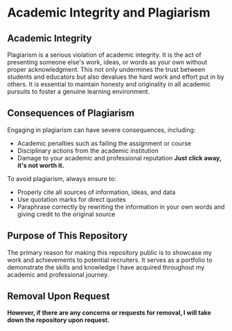# Academic Integrity and Plagiarism

## Academic Integrity
Plagiarism is a serious violation of academic integrity. It is the act of presenting someone else's work, ideas, or words as your own without proper acknowledgment. This not only undermines the trust between students and educators but also devalues the hard work and effort put in by others. It is essential to maintain honesty and originality in all academic pursuits to foster a genuine learning environment.

## Consequences of Plagiarism
Engaging in plagiarism can have severe consequences, including:
- Academic penalties such as failing the assignment or course
- Disciplinary actions from the academic institution
- Damage to your academic and professional reputation
**Just click away, it's not worth it.**


To avoid plagiarism, always ensure to:
- Properly cite all sources of information, ideas, and data
- Use quotation marks for direct quotes
- Paraphrase correctly by rewriting the information in your own words and giving credit to the original source

## Purpose of This Repository
The primary reason for making this repository public is to showcase my work and achievements to potential recruiters. It serves as a portfolio to demonstrate the skills and knowledge I have acquired throughout my academic and professional journey. 

## Removal Upon Request
**However, if there are any concerns or requests for removal, I will take down the repository upon request.**
